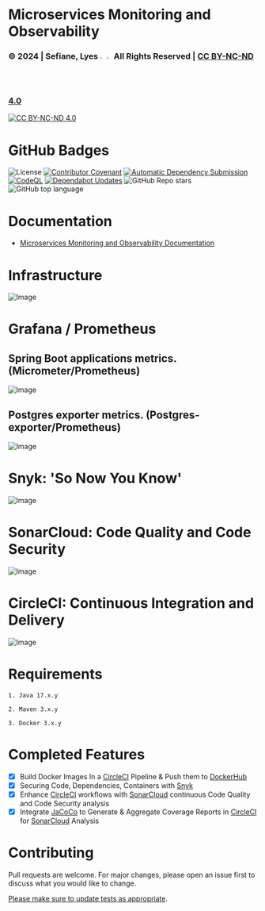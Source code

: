 # Microservices Monitoring and Observability

### © 2024 | Sefiane, Lyes <img src="https://raw.githubusercontent.com/wiki/lyes-sefiane/grocery-items-management-application/images/algeria-flag-icon.png" width="2%"> <img src="https://raw.githubusercontent.com/wiki/lyes-sefiane/grocery-items-management-application/images/canada-flag-icon.png" width="2%"> All Rights Reserved | [CC BY-NC-ND 4.0](https://creativecommons.org/licenses/by-nc-nd/4.0/)

[![CC BY-NC-ND 4.0][cc-by-nc-nd-image]][cc-by-nc-nd]

[cc-by-nc-nd]: http://creativecommons.org/licenses/by-nc-nd/4.0/
[cc-by-nc-nd-image]: https://licensebuttons.net/l/by-nc-nd/4.0/88x31.png
[cc-by-nc-nd-shield]: https://img.shields.io/badge/License-CC%20BY--NC--ND%204.0-lightgrey.svg

# GitHub Badges

![License](https://img.shields.io/static/v1?label=License&message=CC-BY-NC-ND-4.0&color=green)
[![Contributor Covenant](https://img.shields.io/badge/Contributor%20Covenant-2.1-4baaaa.svg)](code_of_conduct.md)
[![Automatic Dependency Submission](https://github.com/lyes-sefiane/microservices-monitoring-and-observability/actions/workflows/dependency-graph/auto-submission/badge.svg)](https://github.com/lyes-sefiane/microservices-monitoring-and-observability/actions/workflows/dependency-graph/auto-submission)
[![CodeQL](https://github.com/lyes-sefiane/microservices-monitoring-and-observability/actions/workflows/github-code-scanning/codeql/badge.svg)](https://github.com/lyes-sefiane/microservices-monitoring-and-observability/actions/workflows/github-code-scanning/codeql)
[![Dependabot Updates](https://github.com/lyes-sefiane/microservices-monitoring-and-observability/actions/workflows/dependabot/dependabot-updates/badge.svg)](https://github.com/lyes-sefiane/microservices-monitoring-and-observability/actions/workflows/dependabot/dependabot-updates)
![GitHub Repo stars](https://img.shields.io/github/stars/lyes-sefiane/network-device-inventory?style=social)
![GitHub top language](https://img.shields.io/github/languages/top/lyes-sefiane/network-device-inventory)

# Documentation

* [Microservices Monitoring and Observability Documentation](https://github.com/lyes-sefiane/microservices-monitoring-and-observability/wiki)


# Infrastructure

![Image](https://raw.githubusercontent.com/wiki/lyes-sefiane/network-device-inventory/images/monitoring-system-design-v2.PNG)

# Grafana / Prometheus

## Spring Boot applications metrics. (Micrometer/Prometheus)

![Image](https://raw.githubusercontent.com/wiki/lyes-s/network-device-inventory/images/jvm-memory.PNG)

## Postgres exporter metrics. (Postgres-exporter/Prometheus)

![Image](https://raw.githubusercontent.com/wiki/lyes-s/network-device-inventory/images/general-settings.PNG)

# Snyk: 'So Now You Know'

![Image](https://raw.githubusercontent.com/wiki/lyes-sefiane/network-device-inventory/images/CircleCiBuild.PNG)


# SonarCloud: Code Quality and Code Security

![Image](https://raw.githubusercontent.com/wiki/lyes-sefiane/network-device-inventory/images/sonarcloud-v3.PNG)


# CircleCI: Continuous Integration and Delivery

![Image](https://raw.githubusercontent.com/wiki/lyes-sefiane/network-device-inventory/images/release-workflow-v7.PNG)


# Requirements

```
1. Java 17.x.y

2. Maven 3.x.y

3. Docker 3.x.y
```

# Completed Features

- [x] Build Docker Images In a [CircleCI](https://circleci.com/) Pipeline & Push them to [DockerHub](https://hub.docker.com/)
- [x] Securing Code, Dependencies, Containers with [Snyk](https://snyk.io/)
- [x] Enhance [CircleCI](https://circleci.com/) workflows with [SonarCloud](https://sonarcloud.io/) continuous Code Quality and Code Security analysis
- [x] Integrate [JaCoCo](https://www.eclemma.org/jacoco/) to Generate & Aggregate Coverage Reports in [CircleCI](https://circleci.com/) for [SonarCloud](https://sonarcloud.io/) Analysis

# Contributing

Pull requests are welcome. For major changes, please open an issue first to discuss what you would like to change.

[Please make sure to update tests as appropriate](https://github.com/lyes-s/network-device-inventory/wiki/Application-Test-Suite-with-JUnit-5-&-Mockito-%F0%9F%8D%B8).
